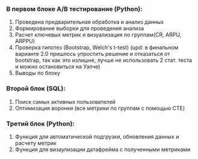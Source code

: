 ### В первом блоке A/B тестирование (Python):
1. Проведена предварительная обработка и анализ данных
2. Формирование выборки для проведения анализа
3. Расчет ключевых метрик и визуализация по группам(CR, ARPU, ARPPU) 
4. Проверка гипотез (Bootstrap, Welch's t-test) (upd: в финальном варианте 2.0 пришлось упростить решение и отказаться от bootstrap, так как это излишне, лучше не использовать 2 стат. теста и можно остановиться на Уэлче)
5. Выводы по блоку
### Второй блок (SQL):
1. Поиск самых активных пользователей
2. Оптимизация воронки (все метрики по группам с помощью CTE)
### Третий блок (Python): 
1. Функция для автоматической подгрузки, обновления данных и расчету метрик
2. Функция для визаулизации датафрейма с полученными метриками 
